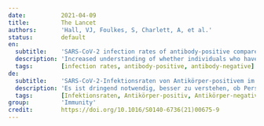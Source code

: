 ```yaml
---
date:          2021-04-09
title:         The Lancet
authors:       'Hall, VJ, Foulkes, S, Charlett, A, et al.'
status:        default
en:
  subtitle:    'SARS-CoV-2 infection rates of antibody-positive compared with antibody-negative health-care workers in England: a large, multicentre, prospective cohort study (SIREN)'
  description: 'Increased understanding of whether individuals who have recovered from COVID-19 are protected from future SARS-CoV-2 infection is an urgent requirement. We aimed to investigate whether antibodies against SARS-CoV-2 were associated with a decreased risk of symptomatic and asymptomatic reinfection. A large, multicentre, prospective cohort study was done, with participants recruited from publicly funded hospitals in all regions of England. All health-care workers, support staff, and administrative staff working at hospitals who could remain engaged in follow-up for 12 months were eligible to join The SARS-CoV-2 Immunity and Reinfection Evaluation study. Participants were excluded if they had no PCR tests after enrolment, enrolled after Dec 31, 2020, or had insufficient PCR and antibody data for cohort assignment. Participants attended regular SARS-CoV-2 PCR and antibody testing (every 2–4 weeks) and completed questionnaires every 2 weeks on symptoms and exposures. At enrolment, participants were assigned to either the positive cohort (antibody positive, or previous positive PCR or antibody test) or negative cohort (antibody negative, no previous positive PCR or antibody test). The primary outcome was a reinfection in the positive cohort or a primary infection in the negative cohort, determined by PCR tests. Potential reinfections were clinically reviewed and classified according to case definitions (confirmed, probable, or possible) and symptom-status, depending on the hierarchy of evidence. Primary infections in the negative cohort were defined as a first positive PCR test and seroconversions were excluded when not associated with a positive PCR test. A proportional hazards frailty model using a Poisson distribution was used to estimate incidence rate ratios (IRR) to compare infection rates in the two cohorts. From June 18, 2020, to Dec 31, 2020, 30 625 participants were enrolled into the study. 51 participants withdrew from the study, 4913 were excluded, and 25 661 participants (with linked data on antibody and PCR testing) were included in the analysis. Data were extracted from all sources on Feb 5, 2021, and include data up to and including Jan 11, 2021. 155 infections were detected in the baseline positive cohort of 8278 participants, collectively contributing 2 047 113 person-days of follow-up. This compares with 1704 new PCR positive infections in the negative cohort of 17 383 participants, contributing 2 971 436 person-days of follow-up. The incidence density was 7·6 reinfections per 100 000 person-days in the positive cohort, compared with 57·3 primary infections per 100 000 person-days in the negative cohort, between June, 2020, and January, 2021. The adjusted IRR was 0·159 for all reinfections compared with PCR-confirmed primary infections. The median interval between primary infection and reinfection was more than 200 days. A previous history of SARS-CoV-2 infection was associated with an 84% lower risk of infection, with median protective effect observed 7 months following primary infection. This time period is the minimum probable effect because seroconversions were not included. This study shows that previous infection with SARS-CoV-2 induces effective immunity to future infections in most individuals.'
  tags:        [infection rates, antibody-positive, antibody-negative]
de:
  subtitle:    'SARS-CoV-2-Infektionsraten von Antikörper-positivem im Vergleich zu Antikörper-negativem Gesundheitspersonal in England: eine große, multizentrische, prospektive Kohortenstudie (SIREN)'
  description: 'Es ist dringend notwendig, besser zu verstehen, ob Personen, die sich von COVID-19 erholt haben, vor einer zukünftigen SARS-CoV-2-Infektion geschützt sind. Wir wollten untersuchen, ob Antikörper gegen SARS-CoV-2 mit einem geringeren Risiko einer symptomatischen und asymptomatischen Reinfektion verbunden sind. Es wurde eine große, multizentrische, prospektive Kohortenstudie durchgeführt, deren Teilnehmer aus öffentlich finanzierten Krankenhäusern in allen Regionen Englands rekrutiert wurden. An der SARS-CoV-2-Immunitäts- und Reinfektionsstudie konnten alle Mitarbeiter des Gesundheitswesens, des Hilfspersonals und des Verwaltungspersonals von Krankenhäusern teilnehmen, die in der Lage waren, 12 Monate lang an der Nachuntersuchung teilzunehmen. Teilnehmer wurden ausgeschlossen, wenn sie nach der Einschreibung keine PCR-Tests hatten, nach dem 31. Dezember 2020 eingeschrieben wurden oder nicht genügend PCR- und Antikörperdaten für die Kohortenzuordnung hatten. Die Teilnehmer nahmen regelmäßig an SARS-CoV-2-PCR- und Antikörpertests teil (alle 2 bis 4 Wochen) und füllten alle 2 Wochen Fragebögen zu Symptomen und Expositionen aus. Bei der Aufnahme in die Studie wurden die Teilnehmer entweder der positiven Kohorte (Antikörper positiv oder vorheriger positiver PCR- oder Antikörpertest) oder der negativen Kohorte (Antikörper negativ, kein vorheriger positiver PCR- oder Antikörpertest) zugeordnet. Das primäre Ergebnis war eine Reinfektion in der positiven Kohorte oder eine Primärinfektion in der negativen Kohorte, bestimmt durch PCR-Tests. Potenzielle Reinfektionen wurden klinisch überprüft und entsprechend der Falldefinition (bestätigt, wahrscheinlich oder möglich) und dem Symptomstatus klassifiziert, je nach Hierarchie der Evidenz. Primärinfektionen in der negativen Kohorte wurden als erster positiver PCR-Test definiert, und Serokonversionen wurden ausgeschlossen, wenn sie nicht mit einem positiven PCR-Test verbunden waren. Zur Schätzung der Inzidenzratenverhältnisse (IRR) für den Vergleich der Infektionsraten in den beiden Kohorten wurde ein proportionales Hazard-Frailty-Modell mit einer Poisson-Verteilung verwendet. Vom 18. Juni 2020 bis zum 31. Dezember 2020 wurden 30 625 Teilnehmer in die Studie aufgenommen. 51 Teilnehmer zogen sich aus der Studie zurück, 4913 wurden ausgeschlossen, und 25 661 Teilnehmer (mit verknüpften Daten zu Antikörper- und PCR-Tests) wurden in die Analyse aufgenommen. Die Daten wurden am 5. Februar 2021 aus allen Quellen extrahiert und umfassen Daten bis einschließlich 11. Januar 2021. In der Baseline-positiven Kohorte von 8278 Teilnehmern wurden 155 Infektionen festgestellt, die zusammen 2 047 113 Personentage der Nachbeobachtung ausmachten. Dem stehen 1704 neue PCR-positive Infektionen in der Negativkohorte von 17 383 Teilnehmern gegenüber, die 2 971 436 Personentage zur Nachbeobachtung beitrugen. Die Inzidenzdichte betrug 7-6 Reinfektionen pro 100 000 Personentage in der positiven Kohorte, verglichen mit 57-3 Primärinfektionen pro 100 000 Personentage in der negativen Kohorte, zwischen Juni 2020 und Januar 2021. Die bereinigte IRR betrug 0-159 für alle Reinfektionen im Vergleich zu PCR-bestätigten Primärinfektionen. Der mittlere Abstand zwischen Primärinfektion und Reinfektion betrug mehr als 200 Tage. Eine SARS-CoV-2-Infektion in der Vorgeschichte war mit einem um 84 % geringeren Infektionsrisiko verbunden, wobei die Schutzwirkung im Median 7 Monate nach der Primärinfektion beobachtet wurde. Dieser Zeitraum ist das Minimum der wahrscheinlichen Wirkung, da Serokonversionen nicht berücksichtigt wurden. Diese Studie zeigt, dass eine frühere Infektion mit SARS-CoV-2 bei den meisten Personen eine wirksame Immunität gegen künftige Infektionen induziert.' 
  tags:        [Infektionsraten, Antikörper-positiv, Antikörper-negativ]
group:         'Immunity'
credit:        https://doi.org/10.1016/S0140-6736(21)00675-9
---
```

